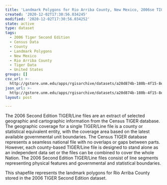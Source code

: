 ```yaml
---
title: 'Landmark Polygons for Rio Arriba County, New Mexico, 2006se TIGER'
created: '2020-12-02T17:30:56.034245'
modified: '2020-12-02T17:30:56.034252'
state: active
type: dataset
tags:
  - 2006 Tiger Second Edition
  - Census Data
  - County
  - Landmark Polygons
  - New Mexico
  - Rio Arriba County
  - Tiger Data
  - United States
groups: []
csv_url: >-
  http://gstore.unm.edu/apps/rgisarchive/datasets/a20d874b-180b-4f15-8e04-f640ee607e19/tgr2006se_rioa_lpy.derived.csv
json_url: >-
  http://gstore.unm.edu/apps/rgisarchive/datasets/a20d874b-180b-4f15-8e04-f640ee607e19/tgr2006se_rioa_lpy.derived.json
layout: post

---
```

The 2006 Second Edition TIGER/Line files are an extract of selected geographic and cartographic information from the Census TIGER database.  The geographic coverage for a single TIGER/Line file is a county or statistical equivalent entity, with the coverage area based on the latest available governmental unit boundaries. The Census TIGER database represents a seamless national file with no overlaps or gaps between parts.  However, each county-based TIGER/Line file is designed to stand alone as an independent data set or the files can be combined to cover the whole Nation.  The 2006 Second Edition  TIGER/Line files consist of line segments representing physical features and governmental and statistical boundaries.  

This shapefile represents the landmark polygons for Rio Arriba County stored in the 2006 TIGER Second Edition dataset.
